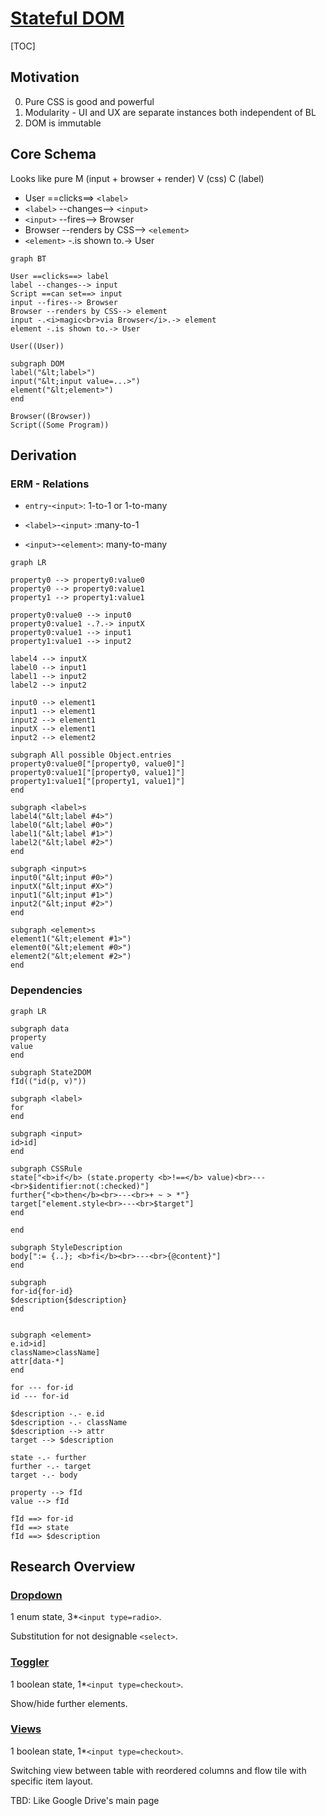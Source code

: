 #  [Stateful DOM](https://askirmas.github.io/stateful-dom/index.html)

[TOC]

## Motivation

0. Pure CSS is good and powerful 
1. Modularity - UI and UX are separate instances both independent of BL
2. DOM is immutable

## Core Schema

Looks like pure M (input + browser + render) V (css) C (label)

- User ==clicks==> `<label>`
- `<label>` --changes--> `<input>`
- `<input>` --fires--> Browser
- Browser --renders by CSS--> `<element>`
- `<element>` -.is shown to.-> User

```mermaid
graph BT

User ==clicks==> label
label --changes--> input
Script ==can set==> input
input --fires--> Browser
Browser --renders by CSS--> element
input -.<i>magic<br>via Browser</i>.-> element
element -.is shown to.-> User

User((User))

subgraph DOM
label("&lt;label>")
input("&lt;input value=...>")
element("&lt;element>")
end

Browser((Browser))
Script((Some Program))

```

## Derivation

### ERM - Relations

- `entry`-`<input>`: 1-to-1 or 1-to-many
- `<label>`-`<input>` :many-to-1

- `<input>`-`<element>`: many-to-many

```mermaid
graph LR

property0 --> property0:value0
property0 --> property0:value1
property1 --> property1:value1

property0:value0 --> input0
property0:value1 -.?.-> inputX
property0:value1 --> input1
property1:value1 --> input2

label4 --> inputX
label0 --> input1
label1 --> input2
label2 --> input2

input0 --> element1
input1 --> element1
input2 --> element1
inputX --> element1
input2 --> element2

subgraph All possible Object.entries
property0:value0["[property0, value0]"]
property0:value1["[property0, value1]"]
property1:value1["[property1, value1]"]
end

subgraph <label>s
label4("&lt;label #4>")
label0("&lt;label #0>")
label1("&lt;label #1>")
label2("&lt;label #2>")
end

subgraph <input>s 
input0("&lt;input #0>")
inputX("&lt;input #X>")
input1("&lt;input #1>")
input2("&lt;input #2>")
end

subgraph <element>s
element1("&lt;element #1>")
element0("&lt;element #0>")
element2("&lt;element #2>")
end
```



### Dependencies

```mermaid
graph LR

subgraph data
property
value
end

subgraph State2DOM
fId(("id(p, v)"))

subgraph <label>
for
end

subgraph <input>
id>id]
end

subgraph CSSRule
state["<b>if</b> (state.property <b>!==</b> value)<br>---<br>$identifier:not(:checked)"]
further{"<b>then</b><br>---<br>+ ~ > *"}
target["element.style<br>---<br>$target"]
end

end

subgraph StyleDescription
body[":= {..}; <b>fi</b><br>---<br>{@content}"]
end

subgraph 
for-id{for-id}
$description{$description}
end


subgraph <element>
e.id>id]
className>className]
attr[data-*]
end

for --- for-id
id --- for-id

$description -.- e.id
$description -.- className
$description --> attr
target --> $description

state -.- further
further -.- target
target -.- body

property --> fId
value --> fId

fId ==> for-id
fId ==> state
fId ==> $description
```





## Research Overview

### [Dropdown](dropdown-radio/index.html)

1 enum state, 3*`<input type=radio>`. 

Substitution for not designable `<select>`.

### [Toggler](toggler/index.html)

1 boolean state, 1*`<input type=checkout>`.

Show/hide further elements.

### [Views](views/index.html)

1 boolean state, 1*`<input type=checkout>`.

Switching view between table with reordered columns and flow tile with specific item layout.

TBD: Like Google Drive's main page